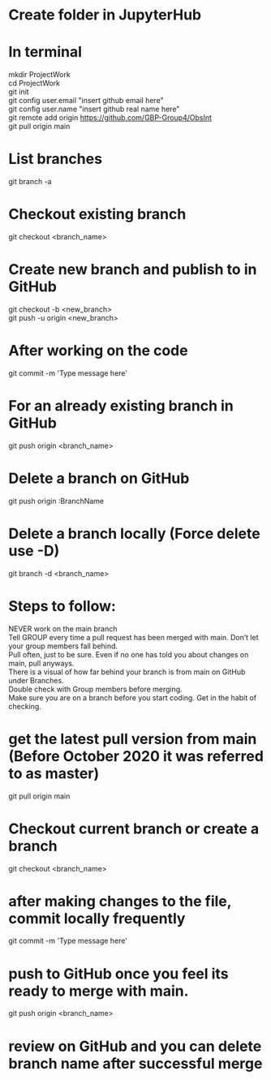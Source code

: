 # Create folder in JupyterHub
# In terminal
mkdir ProjectWork\
cd ProjectWork\
git init\
git config user.email "insert github email here"\
git config user.name "insert github real name here"\
git remote add origin https://github.com/GBP-Group4/ObsInt \
git pull origin main
# List branches
git branch -a
# Checkout existing branch
git checkout <branch_name>
# Create new branch and publish to in GitHub 
git checkout -b <new_branch>\
git push -u origin <new_branch>
# After working on the code
git commit -m 'Type message here'
# For an already existing branch in GitHub
git push origin <branch_name>
# Delete a branch on GitHub 
git push origin :BranchName
# Delete a branch locally (Force delete use -D)
git branch -d <branch_name>

# Steps to follow:
NEVER work on the main branch\
Tell GROUP every time a pull request has been merged with main. Don’t let your group members fall behind.\
Pull often, just to be sure. Even if no one has told you about changes on main, pull anyways.\
There is a visual of how far behind your branch is from main on GitHub under Branches.\
Double check with Group members before merging.\
Make sure you are on a branch before you start coding. Get in the habit of checking.

# get the latest pull version from main (Before October 2020 it was referred to as master)
git pull origin main
# Checkout current branch or create a branch
git checkout <branch_name>
# after making changes to the file, commit locally frequently
git commit -m 'Type message here'
# push to GitHub once you feel its ready to merge with main.
git push origin <branch_name>
# review on GitHub and you can delete branch name after successful merge
